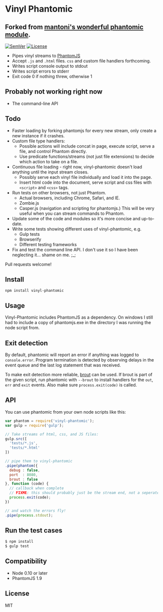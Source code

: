 # Vinyl Phantomic
## Forked from [mantoni's wonderful phantomic module](https://github.com/mantoni/phantomic).

[![SemVer]](http://semver.org)
[![License]](https://github.com/zenbrent/vinyl-phantomic/blob/master/LICENSE)

- Pipes vinyl streams to [PhantomJS](http://phantomjs.org)
- Accept `.js` and `.html` files. `css` and custom file handlers forthcoming.
- Writes script console output to stdout
- Writes script errors to stderr
- Exit code 0 if nothing threw, otherwise 1

## Probably not working right now

- The command-line API

## Todo

- Faster loading by forking phantomjs for every new stream, only create a new instance if it crashes.
- Custom file type handlers:
  - Possible actions will include concat in page, execute script, serve a file, and control Phantom directly.
  - Use predicate functions/streams (not just file extensions) to decide which action to take on a file.
- Continuous file loading - right now, vinyl-phantomic doesn't load anything until the input stream closes.
  - Possibly serve each vinyl file individually and load it into the page.
  - Insert html code into the document, serve script and css files with `<script>` and `<css>` tags.
- Run tests on other browsers, not just Phantom.
  - Actual browsers, including Chrome, Safari, and IE.
  - Zombie.js
  - Casper.js (navigation and scripting for phantomjs.) This will be very useful when you can stream commands to Phantom.
- Update some of the code and modules so it's more concise and up-to-date.
- Write some tests showing different uses of vinyl-phantomic, e.g.
  - Gulp tests
  - Browserify
  - Different testing frameworks
- Fix and test the command line API. I don't use it so I have been neglecting it... shame on me. ;_;

Pull requests welcome!

## Install

```
npm install vinyl-phantomic
```

## Usage

Vinyl-Phantomic includes PhantomJS as a dependency. On windows I still had
to include a copy of phantomjs.exe in the directory I was running the node
script from.

## Exit detection

By default, phantomic will report an error if anything was logged to
`console.error`. Program termination is detected by observing delays in the
event queue and the last log statement that was received.

To make exit detection more reliable, [brout][] can be used. If brout is part
of the given script, run phantomic with `--brout` to install handlers for the
`out`, `err` and `exit` events. Also make sure `process.exit(code)` is called.

## API

You can use phantomic from your own node scripts like this:

```js
var phantom = require('vinyl-phantomic');
var gulp = require('gulp');

// Take streams of html, css, and JS files:
gulp.src([
  'tests/*.js',
  'tests/*.html'
])

// pipe them to vinyl-phantomic
.pipe(phantom({
  debug : false,
  port  : 8080,
  brout : false
}, function (code) {
  // callback when complete
  // FIXME: this should probably just be the stream end, not a seperate callback.
  process.exit(code);
})

// and watch the errors fly!
.pipe(process.stdout);
```

## Run the test cases

```sh
$ npm install
$ gulp test
```

## Compatibility

- Node 0.10 or later
- PhantomJS 1.9

## License

MIT

[SemVer]: http://img.shields.io/:semver-%E2%9C%93-brightgreen.svg
[License]: http://img.shields.io/npm/l/vinyl-phantomic.svg
[brout]: https://github.com/mantoni/brout.js
